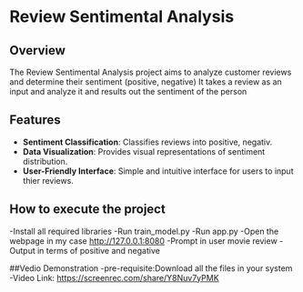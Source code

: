 # Review Sentimental Analysis

## Overview
The Review Sentimental Analysis project aims to analyze customer reviews and determine their sentiment (positive, negative)
It takes a review as an input and analyze it and results out the sentiment of the person

## Features
- **Sentiment Classification**: Classifies reviews into positive, negativ.
- **Data Visualization**: Provides visual representations of sentiment distribution.
- **User-Friendly Interface**: Simple and intuitive interface for users to input thier reviews.

## How to execute the project
-Install all required libraries
-Run train_model.py
-Run app.py
-Open the webpage in my case http://127.0.0.1:8080
-Prompt in user movie review
-Output in terms of positive and negative

##Vedio Demonstration
-pre-requisite:Download all the files in your system
-Video Link: https://screenrec.com/share/Y8Nuv7yPMK
